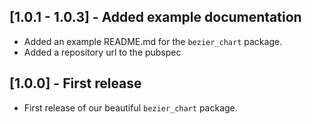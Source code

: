 ## [1.0.1 - 1.0.3] - Added example documentation

* Added an example README.md for the `bezier_chart` package.
* Added a repository url to the pubspec

## [1.0.0] - First release

* First release of our beautiful `bezier_chart` package.


